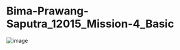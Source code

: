 ﻿# Bima-Prawang-Saputra_12015_Mission-4_Basic
![image](https://github.com/bimapopo345/Bima-Prawang-Saputra_12015_Mission-4_Basic/assets/46233838/9a4c1bce-dce8-421b-9d75-847a204247c9)
